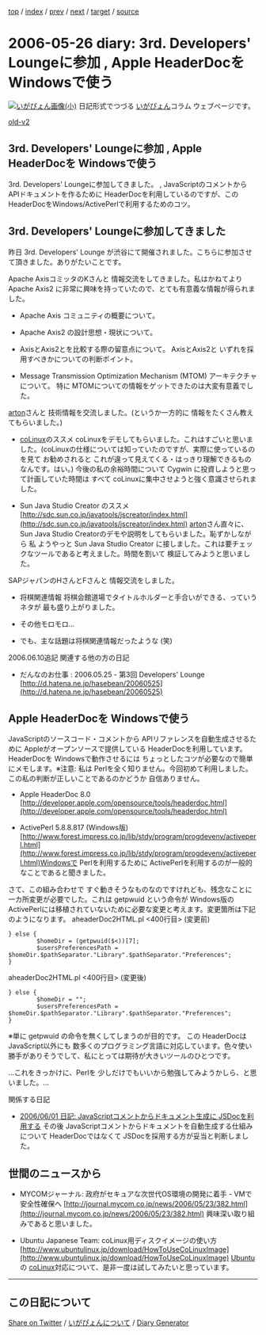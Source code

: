 [top](https://igapyon.github.io/diary/) 
 / [index](https://igapyon.github.io/diary/2006/index.html) 
 / [prev](https://igapyon.github.io/diary/2006/ig060525.html) 
 / [next](https://igapyon.github.io/diary/2006/ig060529.html) 
 / [target](https://igapyon.github.io/diary/2006/ig060526.html) 
 / [source](https://github.com/igapyon/diary/blob/gh-pages/2006/ig060526.html.src.md) 

2006-05-26 diary: 3rd. Developers' Loungeに参加 , Apple HeaderDocを Windowsで使う
=====================================================================================================
[![いがぴょん画像(小)](https://igapyon.github.io/diary/images/iga200306s.jpg "いがぴょん")](https://igapyon.github.io/diary/memo/memoigapyon.html) 日記形式でつづる [いがぴょん](https://igapyon.github.io/diary/memo/memoigapyon.html)コラム ウェブページです。

[old-v2](ig060526-orig.html)

## 3rd. Developers' Loungeに参加 , Apple HeaderDocを Windowsで使う

3rd. Developers' Loungeに参加してきました。 , JavaScriptのコメントからAPIドキュメントを作るために HeaderDocを利用しているのですが、このHeaderDocをWindows/ActivePerlで利用するためのコツ。


## 3rd. Developers' Loungeに参加してきました

昨日 3rd. Developers' Lounge が渋谷にて開催されました。こちらに参加させて頂きました。ありがたいことです。

Apache AxisコミッタのKさんと 情報交流をしてきました。私はかねてより Apache Axis2 に非常に興味を持っていたので、とても有意義な情報が得られました。

* Apache Axis コミュニティの概要について。
  
* Apache Axis2 の設計思想・現状について。
  
* AxisとAxis2とを比較する際の留意点について。
  AxisとAxis2と いずれを採用すべきかについての判断ポイント。
  
* Message Transmission Optimization Mechanism (MTOM) アーキテクチャについて。
  特に MTOMについての情報をゲットできたのは大変有意義でした。

[arton](http://arton.no-ip.info/diary/)さんと 技術情報を交流しました。(というか一方的に 情報をたくさん教えてもらいました。)

* [coLinux](http://www.igapyon.jp/igapyon/diary/keyword/colinux.html)のススメ
  coLinuxをデモしてもらいました。これはすごいと思いました。(coLinuxの仕様については知っていたのですが、実際に使っているのを見て お勧めされると これが違って見えてくる・はっきり理解できるものなんです。はい。) 今後の私の余裕時間について Cygwin に投資しようと思って計画していた時間は すべて  coLinuxに集中させようと強く意識させられました。
  
* Sun Java Studio Creator のススメ
  [http://sdc.sun.co.jp/javatools/jscreator/index.html](http://sdc.sun.co.jp/javatools/jscreator/index.html)
  [arton](http://arton.no-ip.info/diary/)さん直々に、Sun Java Studio Creatorのデモや説明をしてもらいました。恥ずかしながら
  私 ようやっと Sun Java Studio Creator に接しました。これは要チェックなツールであると考えました。時間を割いて 検証してみようと思いました。

SAPジャパンのHさんとFさんと 情報交流をしました。

* 将棋関連情報
  将棋会館道場でタイトルホルダーと手合いができる、っていうネタが 最も盛り上がりました。
  
* その他モロモロ…
  
* でも、主な話題は将棋関連情報だったような (笑)

2006.06.10追記 関連する他の方の日記

* だんなのお仕事 : 2006.05.25 - 第3回 Developers' Lounge
  [http://d.hatena.ne.jp/hasebean/20060525](http://d.hatena.ne.jp/hasebean/20060525)

## Apple HeaderDocを Windowsで使う

JavaScriptのソースコード・コメントから APIリファレンスを自動生成させるために Appleがオープンソースで提供している HeaderDocを利用しています。
HeaderDocを Windowsで動作させるには ちょっとしたコツが必要なので簡単にメモします。※注意: 私は Perlを全く知りません。今回初めて利用しました。この私の判断が正しいことであるのかどうか 自信ありません。

* Apple HeaderDoc 8.0
  [http://developer.apple.com/opensource/tools/headerdoc.html](http://developer.apple.com/opensource/tools/headerdoc.html)
  
* ActivePerl 5.8.8.817 (Windows版)
  [http://www.forest.impress.co.jp/lib/stdy/program/progdevenv/activeperl.html](http://www.forest.impress.co.jp/lib/stdy/program/progdevenv/activeperl.html)Windowsで Perlを利用するために ActivePerlを利用するのが一般的なことであると聞きました。

さて、この組み合わせで すぐ動きそうなものなのですけれども、残念なことに一カ所変更が必要でした。これは getpwuid という命令が Windows版の ActivePerlには移植されていないために必要な変更と考えます。変更箇所は下記のようになります。
aheaderDoc2HTML.pl <400行目> (変更前)

      
```
} else {
        $homeDir = (getpwuid($<))[7];
        $usersPreferencesPath = $homeDir.$pathSeparator."Library".$pathSeparator."Preferences";
}
```

      
aheaderDoc2HTML.pl <400行目> (変更後)

      
```
} else {
        $homeDir = "";
        $usersPreferencesPath = $homeDir.$pathSeparator."Library".$pathSeparator."Preferences";
}
```

      
※単に getpwuid の命令を無くしてしまうのが目的です。
この HeaderDocは JavaScript以外にも 数多くのプログラミング言語に対応しています。色々使い勝手がありそうでして、私にとっては期待が大きいツールのひとつです。

…これをきっかけに、Perlを 少しだけでもいいから勉強してみようかしら、と思いました。…

関係する日記

* [2006/06/01 日記: JavaScriptコメントからドキュメント生成に JSDocを利用する](ig060601.html)
  その後 JavaScriptコメントからドキュメントを自動生成する仕組みについて HeaderDocではなくて JSDocを採用する方が妥当と判断しました。

## 世間のニュースから

* MYCOMジャーナル: 政府がセキュアな次世代OS環境の開発に着手 - VMで安全性確保へ
  [http://journal.mycom.co.jp/news/2006/05/23/382.html](http://journal.mycom.co.jp/news/2006/05/23/382.html)
  興味深い取り組みであると思いました。
  
* Ubuntu Japanese Team: coLinux用ディスクイメージの使い方
  [http://www.ubuntulinux.jp/download/HowToUseCoLinuxImage](http://www.ubuntulinux.jp/download/HowToUseCoLinuxImage)
  [Ubuntu](http://www.igapyon.jp/igapyon/diary/keyword/ubuntu.html)の [coLinux](http://www.igapyon.jp/igapyon/diary/keyword/colinux.html)対応について、是非一度は試してみたいと思っています。

----------------------------------------------------------------------------------------------------

## この日記について

[Share on Twitter](https://twitter.com/intent/tweet?hashtags=igapyon%2Cdiary%2C%E3%81%84%E3%81%8C%E3%81%B4%E3%82%87%E3%82%93&text=%E3%81%93%E3%81%AE%E6%97%A5%E8%A8%98%E3%81%AB%E3%81%A4%E3%81%84%E3%81%A6&url=https%3A%2F%2Figapyon.github.io%2Fdiary%2Ftemplate-footer) / [いがぴょんについて](https://igapyon.github.io/diary/memo/memoigapyon.html) / [Diary Generator](https://github.com/igapyon/igapyonv3)

